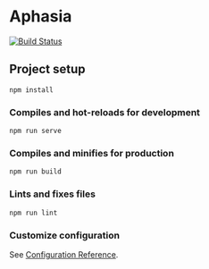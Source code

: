 # Aphasia
[![Build Status](https://travis-ci.com/00757001/Aphasia.svg?branch=master)](https://travis-ci.com/00757001/Aphasia)
## Project setup
```
npm install
```

### Compiles and hot-reloads for development
```
npm run serve
```

### Compiles and minifies for production
```
npm run build
```

### Lints and fixes files
```
npm run lint
```

### Customize configuration
See [Configuration Reference](https://cli.vuejs.org/config/).
